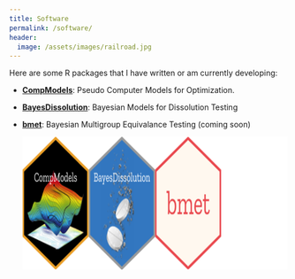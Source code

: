 ```yaml
---
title: Software
permalink: /software/
header:
  image: /assets/images/railroad.jpg
---
```


Here are some R packages that I have written or am currently developing:

- [**CompModels**](https://cran.r-project.org/web/packages/CompModels/index.html): Pseudo Computer Models for Optimization.
- [**BayesDissolution**](https://cran.r-project.org/web/packages/BayesDissolution/index.html): Bayesian Models for Dissolution Testing
- [**bmet**](): Bayesian Multigroup Equivalance Testing (coming soon)

  <img src='/assets/images/chronohexwall.png' height="240" />


